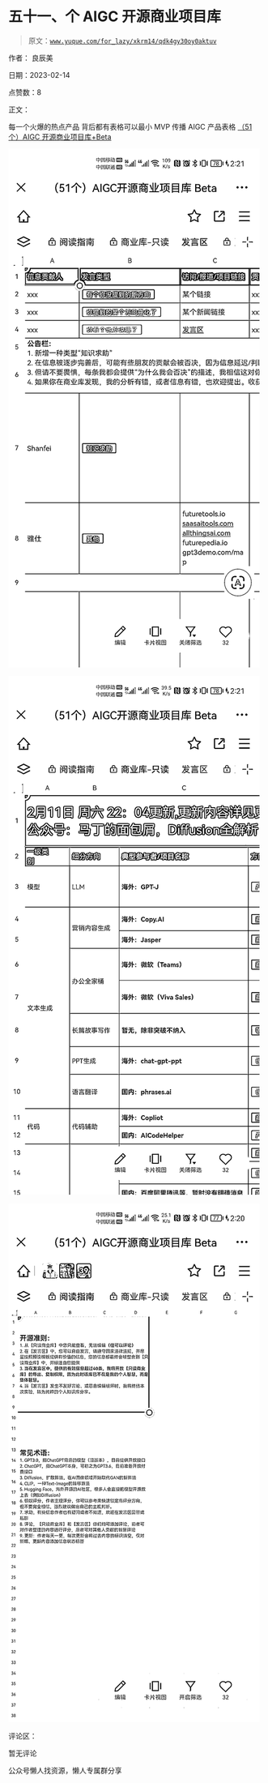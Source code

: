 # 五十一、个 AIGC 开源商业项目库

> 原文：[`www.yuque.com/for_lazy/xkrm14/qdk4gy30oy0aktuv`](https://www.yuque.com/for_lazy/xkrm14/qdk4gy30oy0aktuv)

作者： 良辰美

日期：2023-02-14

点赞数：8

正文：

每一个火爆的热点产品 背后都有表格可以最小 MVP 传播 AIGC 产品表格 [（51 个）AIGC 开源商业项目库+Beta](https://docs.qq.com/sheet/DRE5jalZKeVZzQlFj?tab=BB08J2&u=bff979a4652e4cef924ab6310cc592fd)

![](img/2d9b6921370c4d0f528c1eae9b6dac56.png)  

![](img/991f6ca450d289a4f9c42d988db1ba0c.png)  

![](img/2de835259ab6273bff75456ed680a07b.png)  

评论区：

暂无评论

公众号懒人找资源，懒人专属群分享

